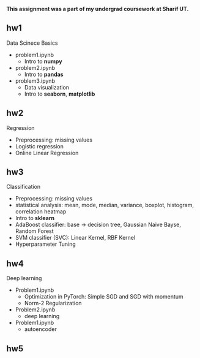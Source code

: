 **This assignment was a part of my undergrad coursework at Sharif UT.**

## hw1
Data Scinece Basics
- problem1.ipynb
  - Intro to **numpy**
- problem2.ipynb
  - Intro to **pandas**
- problem3.ipynb
  - Data visualization
  - Intro to **seaborn**, **matplotlib**

## hw2
Regression
- Preprocessing: missing values
- Logistic regression
- Online Linear Regression

## hw3
Classification
- Preprocessing: missing values
- statistical analysis: mean, mode, median, variance, boxplot, histogram, correlation heatmap
- Intro to **sklearn**
- AdaBoost classifier: base -> decision tree, Gaussian Naive Bayse, Random Forest
- SVM classifier (SVC): Linear Kernel, RBF Kernel
- Hyperparameter Tuning

## hw4
Deep learning
- Problem1.ipynb
  - Optimization in PyTorch: Simple SGD and SGD with momentum
  - Norm-2 Regularization
- Problem2.ipynb
  - deep learning
- Problem1.ipynb
  - autoencoder

## hw5

